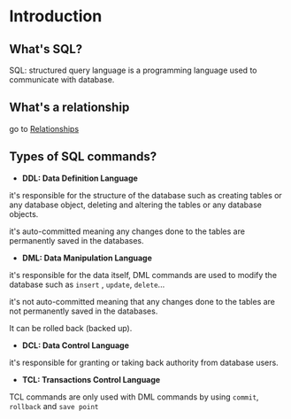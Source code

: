 # Introduction
## What's SQL?
SQL: structured query language is a programming language used to communicate with database.

## What's a relationship
go to [Relationships](https://github.com/Reemaa828/DataEngineerJourney/tree/main/01.SQL%26Database/00.MahratechDatabaseCourse/Ch.2_ERD)
## Types of SQL commands?

- **DDL: Data Definition Language**
  
it's responsible for the structure of the database such as creating tables or any database object, deleting and altering the tables or any database objects.

it's auto-committed meaning any changes done to the tables are permanently saved in the databases. 

- **DML: Data Manipulation Language**
  
it's responsible for the data itself, DML commands are used to modify the database such as `insert` , `update`, `delete`...

it's not auto-committed meaning that any changes done to the tables are not permanently saved in the databases. 

It can be rolled back (backed up).
- **DCL: Data Control Language**
  
it's responsible for granting or taking back authority from database users.
- **TCL: Transactions Control Language**
  
TCL commands are only used with DML commands by using `commit`, `rollback` and `save point`
